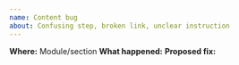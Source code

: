 ```yaml
---
name: Content bug
about: Confusing step, broken link, unclear instruction
---
```

**Where:** Module/section
**What happened:**
**Proposed fix:**
